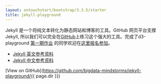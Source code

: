```yaml
---
layout: ontouchstart/bootstrap/3.3.5/starter
title: jekyll-playground
---
```

Jekyll 是一个将纯文本转化为静态网站和博客的工具。GitHub 网页平台支撑Jekyll, 所以我们可以完全在[GitHub](https://github.com/bigdata-mindstorms/jekyll-playground)上练习这个强大的工具。完成了d3-playground [第一期作业](https://github.com/bigdata-mindstorms/d3-playground/issues?q=is%3Aopen+is%3Aissue+milestone%3A%E6%96%B0%E6%88%AA%E6%AD%A2%E6%97%A5%E6%9C%9F2016%2F02%2F24) 的同学欢迎在[这里报名参加](https://github.com/bigdata-mindstorms/d3-playground/issues/45)。

- [Jekyll 英文参考资料](http://jekyllrb.com/)
- [Jekyll 中文参考资料](http://jekyll.bootcss.com/)

[View on GitHub](https://github.com/bigdata-mindstorms/jekyll-playground/{{ page.dir }}) 
